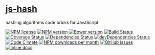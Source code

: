 [js-hash](http://aureooms.github.io/js-hash)
==

hashing algorithms code bricks for JavaScript

[![NPM license](http://img.shields.io/npm/l/aureooms-js-hash.svg?style=flat)](https://raw.githubusercontent.com/aureooms/js-hash/master/LICENSE)
[![NPM version](http://img.shields.io/npm/v/aureooms-js-hash.svg?style=flat)](https://www.npmjs.org/package/aureooms-js-hash)
[![Bower version](http://img.shields.io/bower/v/aureooms-js-hash.svg?style=flat)](http://bower.io/search/?q=aureooms-js-hash)
[![Build Status](http://img.shields.io/travis/aureooms/js-hash.svg?style=flat)](https://travis-ci.org/aureooms/js-hash)
[![Coverage Status](http://img.shields.io/coveralls/aureooms/js-hash.svg?style=flat)](https://coveralls.io/r/aureooms/js-hash)
[![Dependencies Status](http://img.shields.io/david/aureooms/js-hash.svg?style=flat)](https://david-dm.org/aureooms/js-hash#info=dependencies)
[![devDependencies Status](http://img.shields.io/david/dev/aureooms/js-hash.svg?style=flat)](https://david-dm.org/aureooms/js-hash#info=devDependencies)
[![Code Climate](http://img.shields.io/codeclimate/github/aureooms/js-hash.svg?style=flat)](https://codeclimate.com/github/aureooms/js-hash)
[![NPM downloads per month](http://img.shields.io/npm/dm/aureooms-js-hash.svg?style=flat)](https://www.npmjs.org/package/aureooms-js-hash)
[![GitHub issues](http://img.shields.io/github/issues/aureooms/js-hash.svg?style=flat)](https://github.com/aureooms/js-hash/issues)
[![Inline docs](http://inch-ci.org/github/aureooms/js-hash.svg?branch=master&style=shields)](http://inch-ci.org/github/aureooms/js-hash)
